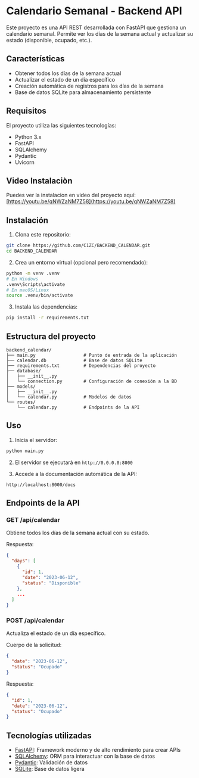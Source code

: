 # Calendario Semanal - Backend API

Este proyecto es una API REST desarrollada con FastAPI que gestiona un calendario semanal. Permite ver los días de la semana actual y actualizar su estado (disponible, ocupado, etc.).

## Características

- Obtener todos los días de la semana actual
- Actualizar el estado de un día específico
- Creación automática de registros para los días de la semana
- Base de datos SQLite para almacenamiento persistente

## Requisitos

El proyecto utiliza las siguientes tecnologías:
- Python 3.x
- FastAPI
- SQLAlchemy
- Pydantic
- Uvicorn

## Video Instalaciòn

Puedes ver la instalacion en video del proyecto aquí:  
[https://youtu.be/qNWZaNM7Z58](https://youtu.be/qNWZaNM7Z58)


## Instalación

1. Clona este repositorio:
```bash
git clone https://github.com/C1ZC/BACKEND_CALENDAR.git
cd BACKEND_CALENDAR
```

2. Crea un entorno virtual (opcional pero recomendado):
```bash
python -m venv .venv
# En Windows
.venv\Scripts\activate
# En macOS/Linux
source .venv/bin/activate
```

3. Instala las dependencias:
```bash
pip install -r requirements.txt
```

## Estructura del proyecto

```
backend_calendar/
├── main.py                  # Punto de entrada de la aplicación
├── calendar.db              # Base de datos SQLite
├── requirements.txt         # Dependencias del proyecto
├── database/
│   ├── __init__.py
│   └── connection.py        # Configuración de conexión a la BD
├── models/
│   ├── __init__.py
│   └── calendar.py          # Modelos de datos
└── routes/
    └── calendar.py          # Endpoints de la API
```

## Uso

1. Inicia el servidor:
```bash
python main.py
```

2. El servidor se ejecutará en `http://0.0.0.0:8000`

3. Accede a la documentación automática de la API:
```
http://localhost:8000/docs
```

## Endpoints de la API

### GET /api/calendar
Obtiene todos los días de la semana actual con su estado.

Respuesta:
```json
{
  "days": [
    {
      "id": 1,
      "date": "2023-06-12",
      "status": "Disponible"
    },
    ...
  ]
}
```

### POST /api/calendar
Actualiza el estado de un día específico.

Cuerpo de la solicitud:
```json
{
  "date": "2023-06-12",
  "status": "Ocupado"
}
```

Respuesta:
```json
{
  "id": 1,
  "date": "2023-06-12",
  "status": "Ocupado"
}
```

## Tecnologías utilizadas

- [FastAPI](https://fastapi.tiangolo.com/): Framework moderno y de alto rendimiento para crear APIs
- [SQLAlchemy](https://www.sqlalchemy.org/): ORM para interactuar con la base de datos
- [Pydantic](https://pydantic-docs.helpmanual.io/): Validación de datos
- [SQLite](https://www.sqlite.org/): Base de datos ligera
